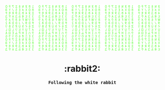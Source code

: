 [![matrix](https://raw.githubusercontent.com/appcypher/appcypher/main/matrix.svg)](https://www.youtube.com/watch?v=SDkAGkd4NLc)

<h1 align="center">
  :rabbit2:
</h1>


<h4 align="center">
  <samp>Following the white rabbit</samp>
</h4>
